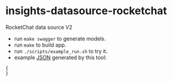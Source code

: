 # insights-datasource-rocketchat
RocketChat data source V2

- run `make swagger` to generate models.
- run `make` to build app.
- run `./scripts/example_run.sh` to try it.
- example [JSON](https://github.com/LF-Engineering/insights-datasource-rocketchat/blob/main/exampleOutput.json) generated by this tool:
```
{
}
```

